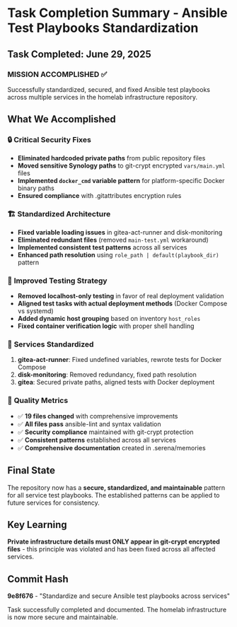 # Task Completion Summary - Ansible Test Playbooks Standardization

## Task Completed: June 29, 2025

### **MISSION ACCOMPLISHED** ✅
Successfully standardized, secured, and fixed Ansible test playbooks across multiple services in the homelab infrastructure repository.

## What We Accomplished

### 🔒 **Critical Security Fixes**
- **Eliminated hardcoded private paths** from public repository files
- **Moved sensitive Synology paths** to git-crypt encrypted `vars/main.yml` files
- **Implemented `docker_cmd` variable pattern** for platform-specific Docker binary paths
- **Ensured compliance** with .gitattributes encryption rules

### 🏗️ **Standardized Architecture**
- **Fixed variable loading issues** in gitea-act-runner and disk-monitoring
- **Eliminated redundant files** (removed `main-test.yml` workaround)  
- **Implemented consistent test patterns** across all services
- **Enhanced path resolution** using `role_path | default(playbook_dir)` pattern

### 🧪 **Improved Testing Strategy**
- **Removed localhost-only testing** in favor of real deployment validation
- **Aligned test tasks with actual deployment methods** (Docker Compose vs systemd)
- **Added dynamic host grouping** based on inventory `host_roles`
- **Fixed container verification logic** with proper shell handling

### 📝 **Services Standardized**
1. **gitea-act-runner**: Fixed undefined variables, rewrote tests for Docker Compose
2. **disk-monitoring**: Removed redundancy, fixed path resolution
3. **gitea**: Secured private paths, aligned tests with Docker deployment

### 🎯 **Quality Metrics**
- ✅ **19 files changed** with comprehensive improvements
- ✅ **All files pass** ansible-lint and syntax validation  
- ✅ **Security compliance** maintained with git-crypt protection
- ✅ **Consistent patterns** established across all services
- ✅ **Comprehensive documentation** created in .serena/memories

## Final State
The repository now has a **secure, standardized, and maintainable** pattern for all service test playbooks. The established patterns can be applied to future services for consistency.

## Key Learning
**Private infrastructure details must ONLY appear in git-crypt encrypted files** - this principle was violated and has been fixed across all affected services.

## Commit Hash
**9e8f676** - "Standardize and secure Ansible test playbooks across services"

Task successfully completed and documented. The homelab infrastructure is now more secure and maintainable.